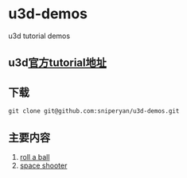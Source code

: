 # u3d-demos
u3d tutorial demos

## u3d[官方tutorial地址](https://unity3d.com/cn/learn/tutorials)

## 下载

```
git clone git@github.com:sniperyan/u3d-demos.git
```

## 主要内容

1. [roll a ball](./roll-a-ball/)
2. [space shooter](./space-shooter/)
